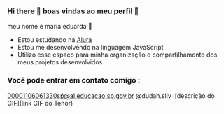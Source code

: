 ### Hi there 👋 boas vindas ao meu perfil 💙

meu nome é maria eduarda 🌸
- Estou estudando na [Alura](https://www.alura.com.br)
- Estou me desenvolvendo na linguagem JavaScript
- Utilizo esse espaço para minha organização e compartilhamento dos meus projetos desenvolvidos

### Você pode entrar em contato comigo :

00001106061330sṕ@al.educacao.sp.gov.br
@dudah.sllv
![descrição do GIF](link GIF do Tenor)
